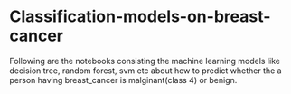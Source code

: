# Classification-models-on-breast-cancer
Following are the notebooks consisting the machine learning models like decision tree, random forest, svm etc about how to predict whether the a person having breast_cancer is malginant(class 4) or benign.
